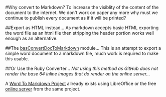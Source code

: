 #Why convert to Markdown?
To increase the visiblity of the content of the document to the internet. We don't work on paper any more why must we continue to publish every document as if it will be printed?

##Export as HTML instead...
As markdown accepts basic HTML exporting the word file as an html file then stripping the header portion works well enough as an alternative.

##The [basConvertDocToMarkdown](\Archived\basConvertDocToMarkdown.bas) module...
This is an attempt to export a simple word document to a markdown file, much work is required to make this usable.

##Or Use the Ruby Converter...
*Not using this method as GitHub does not render the base 64 inline images that do render on the online server...*

A [Word To Markdown Project](https://github.com/benbalter/word-to-markdown) allready exists using LibreOffice or the free [online server](http://word-to-markdown.herokuapp.com/) from the same project.